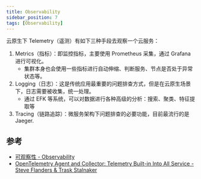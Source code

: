 ```yaml
---
title: Observability
sidebar_position: 7
tags: [Observability]
---
```


云原生下 Telemetry（遥测）有如下三种手段去观察一个云服务：
1. Metrics（指标）：即监控指标，主要使用 Prometheus 采集，通过 Grafana 进行可视化。
   - 集群本身也会使用一些指标进行自动伸缩、判断服务、节点是否处于异常状态等。
2. Logging（日志）：这是传统应用最重要的问题排查方式，但是在云原生场景下，日志需要被收集，统一处理。
   - 通过 EFK 等系统，可以对数据进行各种高级的分析：搜索、聚类、特征提取等
3. Tracing（链路追踪）：微服务架构下问题排查的必要功能，目前最流行的是 Jaeger.
## 参考
- [可观察性 - Observability](https://en.wikipedia.org/wiki/Observability)
- [OpenTelemetry Agent and Collector: Telemetry Built-in Into All Service - Steve Flanders & Trask Stalnaker](https://www.youtube.com/watch?v=cHiFSprUqa0&list=PLj6h78yzYM2O1wlsM-Ma-RYhfT5LKq0XC&index=88)


